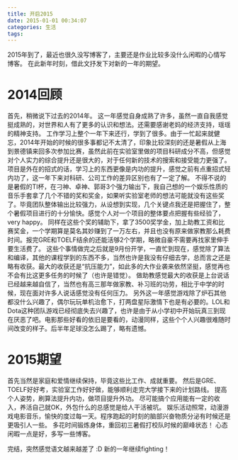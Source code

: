 ```yaml
---
title: 开启2015
date: 2015-01-01 00:34:07
categories: 生活
tags:
---
```

2015年到了，最近也很久没写博客了，主要还是作业比较多没什么闲暇的心情写博客。
在此新年时刻，借此文抒发下对新的一年的期望。
<!-- more -->
# 2014回顾
首先，稍微说下过去的2014年。
这一年感觉自身成熟了许多，虽然一直自我感觉挺成熟的，对世界和人有了更多的认识和想法。还需要感谢老妈的经济支持，瑶瑶的精神支持。
工作学习上整个一年下来还行，学到了很多。由于一忙起来就健忘，2014年开始的时候的很多事都记不太清了，印象比较深刻的还是暑假从上海到景德镇来回多次参加比赛，虽然此前在实验室里做的项目科研成分不高，但感觉对个人实力的综合提升还是很大的，对于任何新的技术的搜索和接受能力更强了。项目是外在的招式的话，学习上的东西更像是内功的提升，感觉之前有点重招式轻内功了，这一年下来对科研、公司工作的差异区别也有了一定了解。
不得不说的是暑假的TI杯，在刁神、卓神、郭哥3个强力输出下，我自己想的一个娱乐性质的音乐手套拿了几个不错的奖和奖金，如果听实验室老师的想法可能就没有这些奖了。毕竟团队整体输出比较强力，从设想到实现，几个关键点我还是把握住了，整个暑假项目进行的十分愉快。感觉个人对一个项目的整体要点把握有些经验了，very happy。
同样在这些个奖的辅助下，拿了3500奖学金，加上助教工资和比赛奖金，一个学期算是莫名其妙赚到了一万左右，并且也没有原来做家教那么耗费时间。报完GRE和TOELF结余的还能活够2个学期，略微自豪不需要再找家里伸手要生活费了。
这些个事情做完之后就是9月份开学，一直忙到现在，感觉除了算法和编译，其他的课程学到的东西不多，当然也许是我没有仔细去学，总而言之还是略有收获。最大的收获还是“抗压能力”，如此多的大作业袭来依然坚挺，感觉再也不会有比这更多任务的时候了（也许是错觉）。
做助教感觉最大的收获是上台说话已经越来越自信了，当然也有高三那年做家教、补习班的功劳，相比于中学的时候，现在面对许多人说话感觉没有任何压力。
另外这一年感觉游戏除了炉石其他都没什么兴趣了，偶尔玩玩单机治愈下，打两盘星际激情下也是有必要的。LOL和Dota这种团队游戏已经彻底失去兴趣了，也许是由于从小学初中开始玩真三到现在厌恶了吧。电影那些好看的依旧是要看的，动漫同样，这些个个人兴趣很难随时间改变的样子。后半年足球没怎么踢了，略有遗憾。

# 2015期望
首先当然是家庭和爱情继续保持，毕竟这些比工作、成就重要。
然后是GRE、TOELF好好考，实验室工作好好做，能够顺利走完大学接下来的计划路线。
提高个人姿势，刷算法提升内功，做项目提升外功。
尽可能搞个应用能有一定的收入，养活自己就OK，外包什么的总感觉是给人干活被坑。
娱乐活动照常，动漫游戏电影音乐，愉快的度过每一天。程序跑起的时刻的脑部兴奋物质分泌有时候还是更吸引人一些。
多花时间锻炼身体，重回初三暑假打校队时候的巅峰状态！
心态闲暇一点是好，多写一些博客。

完结，突然感觉语文越来越差了 :D
新的一年继续fighting！
